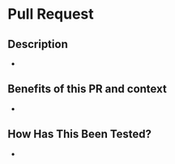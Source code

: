 # Pull Request

## Description

-

## Benefits of this PR and context

-

## How Has This Been Tested?

-

